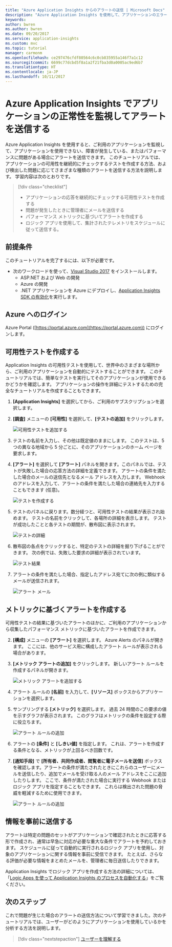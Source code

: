 ```yaml
---
title: "Azure Application Insights からのアラートの送信 | Microsoft Docs"
description: "Azure Application Insights を使用して、アプリケーションのエラーに応じてアラートを送信するためのチュートリアルです。"
keywords: 
author: bwren
ms.author: bwren
ms.date: 09/20/2017
ms.service: application-insights
ms.custom: mvc
ms.topic: tutorial
manager: carmonm
ms.openlocfilehash: ce297476cfdf80564c6c0cb835955a146f7a1c12
ms.sourcegitcommit: 6699c77dcbd5f8a1a2f21fba3d0a0005ac9ed6b7
ms.translationtype: HT
ms.contentlocale: ja-JP
ms.lasthandoff: 10/11/2017
---
```

# <a name="monitor-and-alert-on-application-health-with-azure-application-insights"></a>Azure Application Insights でアプリケーションの正常性を監視してアラートを送信する

Azure Application Insights を使用すると、ご利用のアプリケーションを監視して、アプリケーションを使用できない、障害が発生している、またはパフォーマンスに問題がある場合にアラートを送信できます。  このチュートリアルでは、アプリケーションの可用性を継続的にチェックするテストを作成する方法、および検出した問題に応じてさまざまな種類のアラートを送信する方法を説明します。  学習内容は次のとおりです。

> [!div class="checklist"]
> * アプリケーションの応答を継続的にチェックする可用性テストを作成する
> * 問題が発生したときに管理者にメールを送信する
> * パフォーマンス メトリックに基づいてアラートを作成する 
> * ロジック アプリを使用して、集計されたテレメトリをスケジュールに従って送信する。


## <a name="prerequisites"></a>前提条件

このチュートリアルを完了するには、以下が必要です。

- 次のワークロードを使って、[Visual Studio 2017](https://www.visualstudio.com/downloads/) をインストールします。
    - ASP.NET および Web の開発
    - Azure の開発
    - .NET アプリケーションを Azure にデプロイし、[Application Insights SDK の有効化](app-insights-asp-net.md)を実行します。 


## <a name="log-in-to-azure"></a>Azure へのログイン
Azure Portal ([https://portal.azure.com](https://portal.azure.com)) にログインします。

## <a name="create-availability-test"></a>可用性テストを作成する
Application Insights の可用性テストを使用して、世界中のさまざまな場所から、ご利用のアプリケーションを自動的にテストすることができます。   このチュートリアルでは、簡単なテストを実行してそのアプリケーションが使用できるかどうかを確認します。  アプリケーションの操作を詳細にテストするための完全なチュートリアルを作成することもできます。 

1. **[Application Insights]** を選択してから、ご利用のサブスクリプションを選択します。  
1. **[調査]** メニューの **[可用性]** を選択して、**[テストの追加]** をクリックします。
 
    ![可用性テストを追加する](media/app-insights-tutorial-alert/add-test.png)

2. テストの名前を入力し、その他は既定値のままにします。  このテストは、5 つの異なる地域から 5 分ごとに、そのアプリケーションのホーム ページを要求します。 
3. **[アラート]** を選択して **[アラート]** パネルを開きます。このパネルでは、テストが失敗した場合の応答方法の詳細を定義できます。 アラートの条件を満たした場合のメールの送信先となるメール アドレスを入力します。  Webhook のアドレスを入力して、アラートの条件を満たした場合の連絡先を入力することもできます (任意)。

    ![テストを作成する](media/app-insights-tutorial-alert/create-test.png)
 
4. テストのパネルに戻ります。数分経つと、可用性テストの結果が表示され始めます。  テストの名前をクリックして、各場所の詳細を表示します。  テストが成功したことと各テストの期間が、散布図に表示されます。

    ![テストの詳細](media/app-insights-tutorial-alert/test-details.png)

5.  散布図の各点をクリックすると、特定のテストの詳細を掘り下げることができます。  次の例では、失敗した要求の詳細が表示されています。

    ![テスト結果](media/app-insights-tutorial-alert/test-result.png)
  
6. アラートの条件を満たした場合、指定したアドレス宛てに次の例に類似するメールが送信されます。

    ![アラート メール](media/app-insights-tutorial-alert/alert-mail.png)


## <a name="create-an-alert-from-metrics"></a>メトリックに基づくアラートを作成する
可用性テストの結果に基づいたアラートのほかに、ご利用のアプリケーションから収集したパフォーマンス メトリックに基づいたアラートを作成できます。

2. **[構成]** メニューの **[アラート]** を選択します。  Azure Alerts のパネルが開きます。  ここには、他のサービス用に構成したアラート ルールが表示される場合があります。
3. **[メトリック アラートの追加]** をクリックします。  新しいアラート ルールを作成するパネルが開きます。

    ![メトリック アラートを追加する](media/app-insights-tutorial-alert/add-metric-alert.png)

4. アラート ルールの **[名前]** を入力して、**[リソース]** ボックスからアプリケーションを選択します。
5. サンプリングする **[メトリック]** を選択します。  過去 24 時間のこの要求の値を示すグラフが表示されます。  このグラフはメトリックの条件を設定する際に役立ちます。

    ![アラート ルールの追加](media/app-insights-tutorial-alert/add-alert-01.png)

6. アラートの **[条件]** と **[しきい値]** を指定します。 これは、アラートを作成する条件となる、メトリックが上回るべき回数です。 
6. **[通知手段]** で **[所有者、共同作成者、閲覧者に電子メールを送信]** ボックスを確認します。アラートの条件が満たされたときにこれらのユーザーにメールを送信したり、追加でメールを受け取る人のメール アドレスをここに追加したりします。  ここで、条件が満たされた場合に実行する Webhook またはロジック アプリを指定することもできます。  これらは検出された問題の脅威を軽減するために使用できます。 

    ![アラート ルールの追加](media/app-insights-tutorial-alert/add-alert-02.png)


## <a name="proactively-send-information"></a>情報を事前に送信する
アラートは特定の問題のセットがアプリケーションで確認されたときに応答する形で作成され、通常は早急に対応が必要な重大な条件でアラートを予約しておきます。  スケジュールに従って自動的に実行されるロジック アプリを使用し、対象のアプリケーションに関する情報を事前に受信できます。  たとえば、さらなる評価が必要な情報をまとめたメールを、管理者に毎日送信したりできます。

Application Insights でロジック アプリを作成する方法の詳細については、「[Logic Apps を使って Application Insights のプロセスを自動化する](automate-with-logic-apps.md)」をご覧ください。

## <a name="next-steps"></a>次のステップ
これで問題が生じた場合のアラートの送信方法について学習できました。次のチュートリアルでは、ユーザーがどのようにアプリケーションを使用しているかを分析する方法を説明します。

> [!div class="nextstepaction"]
> [ユーザーを理解する](app-insights-tutorial-users.md)